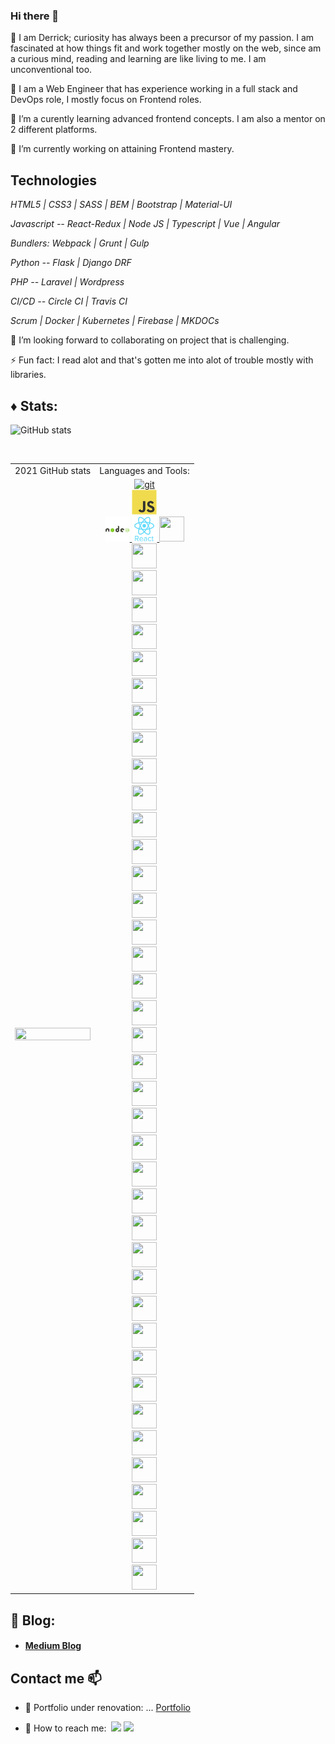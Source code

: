 ### Hi there 👋

<!--
**neelxie/neelxie** is a ✨ _special_ ✨ repository because its `README.md` (this file) appears on your GitHub profile.

Here are some ideas to get you started:

- 🔭 I’m currently working on ...
- 🌱 I’m currently learning ...
- 👯 I’m looking to collaborate on ...
- 🤔 I’m looking for help with ...
- 💬 Ask me about ...
- 📫 How to reach me: ...
- 😄 Pronouns: ...
- ⚡ Fun fact: ...
- [![Top Langs](https://github-readme-stats.vercel.app/api/top-langs/?username=neelxie)](https://github.com/anuraghazra/github-readme-stats)
-->
<!-- ![Web Engineer]() -->

:wave: I am Derrick; curiosity has always been a precursor of my passion. I am fascinated at how things fit and work together mostly on the web, since am a curious mind, reading and learning are like living to me. I am unconventional too.

💬 I am a Web Engineer that has experience working in a full stack and DevOps role, I mostly focus on Frontend roles.

🌱 I’m a curently learning advanced frontend concepts. I am also a mentor on 2 different platforms.

🔭 I’m currently working on attaining Frontend mastery.

## Technologies

_HTML5 | CSS3 | SASS | BEM | Bootstrap | Material-UI_

_Javascript -- React-Redux | Node JS | Typescript | Vue | Angular_

_Bundlers: Webpack | Grunt | Gulp_

_Python -- Flask | Django DRF_

_PHP -- Laravel | Wordpress_

_CI/CD -- Circle CI | Travis CI_

_Scrum | Docker | Kubernetes | Firebase | MKDOCs_

<!--
Fundamentals: <img alt="HTML5" src="https://img.shields.io/badge/HTML5-E34F26?style=for-the-badge&logo=html5&logoColor=white"/> <img alt="CSS3" src="https://img.shields.io/badge/CSS3-1572B6?style=for-the-badge&logo=css3&logoColor=white"/> <img alt="Bem" src="https://img.shields.io/badge/bem-%23CC342D.svg?&style=for-the-badge&logo=bem&logoColor=white"/>

 Languages: <img alt="Python" src="https://img.shields.io/badge/python%20-%2314354C.svg?&style=for-the-badge&logo=python&logoColor=white"/>  <img alt="JavaScript" src="https://img.shields.io/badge/javascript%20-%23323330.svg?&style=for-the-badge&logo=javascript&logoColor=%23F7DF1E"/>

Frameworks: <img alt="Django" src="https://img.shields.io/badge/django%20-%23092E20.svg?&style=for-the-badge&logo=django&logoColor=white"/> <img alt="React" src="https://img.shields.io/badge/react%20-%2320232a.svg?&style=for-the-badge&logo=react&logoColor=%2361DAFB"/> <img alt="Flask" src="https://img.shields.io/badge/flask%20-%23CC0000.svg?&style=for-the-badge&logo=flask&logoColor=white"/> <img alt="bootstrap" src="https://img.shields.io/badge/Bootstrap-563D7C?style=for-the-badge&logo=bootstrap&logoColor=white"> -->
<!--
Tools: <img alt="git" src="https://img.shields.io/badge/Git-F05032?style=for-the-badge&logo=git&logoColor=white"/> <img alt="postman" src="https://img.shields.io/badge/Postman-FF6C37?style=for-the-badge&logo=Postman&logoColor=white" /> -->

👯 I’m looking forward to collaborating on project that is challenging.

⚡ Fun fact: I read alot and that's gotten me into alot of trouble mostly with libraries.

## :diamonds: Stats:

![GitHub stats](https://github-readme-stats.vercel.app/api?username=neelxie&show_icons=true&theme=dracula)

</br>
<table align="center">
  <tr>
    <td align="center"> 2021 GitHub stats</td>
    <td align="center">Languages and Tools:</td>
  </tr>
  <tr>
    <td align="center"><img src="https://github-readme-stats.vercel.app/api?username=neelxie&show_icons=true&theme=dark" width=100% height=100%></td>
    <td align="center"><a href="https://git-scm.com/" target="_blank"> <img src="https://www.vectorlogo.zone/logos/git-scm/git-scm-icon.svg" alt="git" width="40" height="40"/> </a> </br> <a href="https://developer.mozilla.org/en-US/docs/Web/JavaScript" target="_blank"> <img src="https://raw.githubusercontent.com/devicons/devicon/master/icons/javascript/javascript-original.svg" alt="javascript" width="40" height="40"/> </a> </br> <a href="https://nodejs.org" target="_blank"> <img src="https://raw.githubusercontent.com/devicons/devicon/master/icons/nodejs/nodejs-original-wordmark.svg" alt="nodejs" width="40" height="40"/> </a>  <a href="https://reactjs.org/" target="_blank"> <img src="https://raw.githubusercontent.com/devicons/devicon/master/icons/react/react-original-wordmark.svg" alt="react" width="40" height="40"/> </a>
    <img src="https://cdn.jsdelivr.net/gh/devicons/devicon/icons/yarn/yarn-original-wordmark.svg" width="40" height="40" /> </br>
    <img src="https://cdn.jsdelivr.net/gh/devicons/devicon/icons/wordpress/wordpress-plain-wordmark.svg" width="40" height="40"/> </br>
<img src="https://cdn.jsdelivr.net/gh/devicons/devicon/icons/webpack/webpack-plain-wordmark.svg" width="40" height="40"/> </br>
<img src="https://cdn.jsdelivr.net/gh/devicons/devicon/icons/vscode/vscode-original-wordmark.svg" width="40" height="40"/> </br>
<img src="https://cdn.jsdelivr.net/gh/devicons/devicon/icons/vuejs/vuejs-plain-wordmark.svg" width="40" height="40"/> </br>
<img src="https://cdn.jsdelivr.net/gh/devicons/devicon/icons/ubuntu/ubuntu-plain-wordmark.svg" width="40" height="40"/> </br>
<img src="https://cdn.jsdelivr.net/gh/devicons/devicon/icons/typescript/typescript-plain.svg" width="40" height="40"/> </br>
<img src="https://cdn.jsdelivr.net/gh/devicons/devicon/icons/trello/trello-plain-wordmark.svg" width="40" height="40"/> </br>
<img src="https://cdn.jsdelivr.net/gh/devicons/devicon/icons/travis/travis-plain-wordmark.svg" width="40" height="40"/> </br>
<img src="https://cdn.jsdelivr.net/gh/devicons/devicon/icons/slack/slack-original-wordmark.svg" width="40" height="40"/> </br>
<img src="https://cdn.jsdelivr.net/gh/devicons/devicon/icons/sass/sass-original.svg" width="40" height="40"/> </br>
<img src="https://cdn.jsdelivr.net/gh/devicons/devicon/icons/redux/redux-original.svg" width="40" height="40"/> </br>
<img src="https://cdn.jsdelivr.net/gh/devicons/devicon/icons/react/react-original-wordmark.svg" width="40" height="40"/> </br>
<img src="https://cdn.jsdelivr.net/gh/devicons/devicon/icons/python/python-original-wordmark.svg" width="40" height="40"/> </br>
<img src="https://cdn.jsdelivr.net/gh/devicons/devicon/icons/postgresql/postgresql-original-wordmark.svg" width="40" height="40"/> </br>
<img src="https://cdn.jsdelivr.net/gh/devicons/devicon/icons/php/php-plain.svg" width="40" height="40"/> </br>
<img src="https://cdn.jsdelivr.net/gh/devicons/devicon/icons/npm/npm-original-wordmark.svg" width="40" height="40"/> </br>
<img src="https://cdn.jsdelivr.net/gh/devicons/devicon/icons/nodejs/nodejs-plain-wordmark.svg" width="40" height="40"/> </br>
<img src="https://cdn.jsdelivr.net/gh/devicons/devicon/icons/linux/linux-original.svg" width="40" height="40"/> </br>
<img src="https://cdn.jsdelivr.net/gh/devicons/devicon/icons/kubernetes/kubernetes-plain-wordmark.svg" width="40" height="40"/> </br>
<img src="https://cdn.jsdelivr.net/gh/devicons/devicon/icons/jira/jira-original-wordmark.svg" width="40" height="40"/> </br>
<img src="https://cdn.jsdelivr.net/gh/devicons/devicon/icons/javascript/javascript-plain.svg" width="40" height="40"/> </br>
<img src="https://cdn.jsdelivr.net/gh/devicons/devicon/icons/html5/html5-plain-wordmark.svg" width="40" height="40"/> </br>
<img src="https://cdn.jsdelivr.net/gh/devicons/devicon/icons/heroku/heroku-original-wordmark.svg" width="40" height="40"/> </br>
<img src="https://cdn.jsdelivr.net/gh/devicons/devicon/icons/gulp/gulp-plain.svg" width="40" height="40"/> </br>
<img src="https://cdn.jsdelivr.net/gh/devicons/devicon/icons/grunt/grunt-original-wordmark.svg" width="40" height="40"/> </br>
<img src="https://cdn.jsdelivr.net/gh/devicons/devicon/icons/git/git-original-wordmark.svg" width="40" height="40"/> </br>
<img src="https://cdn.jsdelivr.net/gh/devicons/devicon/icons/github/github-original-wordmark.svg" width="40" height="40"/> </br>
<img src="https://cdn.jsdelivr.net/gh/devicons/devicon/icons/flask/flask-original-wordmark.svg" width="40" height="40"/> </br>
<img src="https://cdn.jsdelivr.net/gh/devicons/devicon/icons/firebase/firebase-plain-wordmark.svg" width="40" height="40"/> </br>
<img src="https://cdn.jsdelivr.net/gh/devicons/devicon/icons/figma/figma-original.svg" width="40" height="40"/> </br>
<img src="https://cdn.jsdelivr.net/gh/devicons/devicon/icons/express/express-original-wordmark.svg" width="40" height="40"/> </br>
<img src="https://cdn.jsdelivr.net/gh/devicons/devicon/icons/docker/docker-original-wordmark.svg" width="40" height="40"/> </br>
<img src="https://cdn.jsdelivr.net/gh/devicons/devicon/icons/django/django-original.svg" width="40" height="40"/> </br>
<img src="https://cdn.jsdelivr.net/gh/devicons/devicon/icons/css3/css3-original-wordmark.svg" width="40" height="40"/> </br>
<img src="https://cdn.jsdelivr.net/gh/devicons/devicon/icons/circleci/circleci-plain-wordmark.svg" width="40" height="40"/> </br>
<img src="https://cdn.jsdelivr.net/gh/devicons/devicon/icons/codecov/codecov-plain.svg" width="40" height="40"/> </br>
<img src="https://cdn.jsdelivr.net/gh/devicons/devicon/icons/bootstrap/bootstrap-plain-wordmark.svg" width="40" height="40"/> </br>
<img src="https://cdn.jsdelivr.net/gh/devicons/devicon/icons/babel/babel-original.svg" width="40" height="40"/> </br>
<img src="https://cdn.jsdelivr.net/gh/devicons/devicon/icons/angularjs/angularjs-original-wordmark.svg" width="40" height="40"/> </br>
</td>
  </tr>
 </table>
 
 
## 📕 Blog:

- #### [Medium Blog](https://neelxie.medium.com/)

## Contact me 📫

- :link: Portfolio under renovation: ... [Portfolio](https://neelxie.github.io/portfolio/index.html)

- 💬 How to reach me: &nbsp;[![](https://img.shields.io/badge/LinkedIn-0077B5?style=for-the-badge&logo=linkedin&logoColor=white)](https://www.linkedin.com/in/derrick-tech-expert/)
  [![](https://img.shields.io/badge/Gmail-D14836?style=for-the-badge&logo=gmail&logoColor=white)](https://mail.google.com/mail/?view=cm&source=mailto&to=kidricederek@gmail.com)
